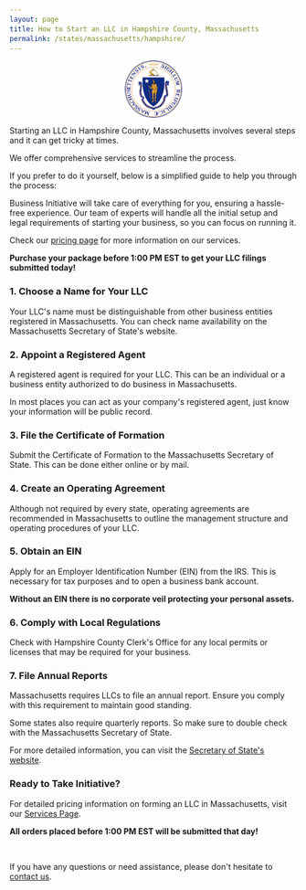 ```yaml
---
layout: page
title: How to Start an LLC in Hampshire County, Massachusetts
permalink: /states/massachusetts/hampshire/
---
```


<a href="{{ site.data.resources.state_sos_websites.massachusetts }}" target="_blank">
    <img src="/images/state-seals/massachusetts-seal.png" alt="Massachusetts State Seal" style="display: block; margin: 10px auto; width: 100px;">
</a>

<p>Starting an LLC in Hampshire County, Massachusetts involves several steps and it can get tricky at times.</p>

<p>We offer comprehensive services to streamline the process.</p>

<p>If you prefer to do it yourself, below is a simplified guide to help you through the process:</p>

<p>Business Initiative will take care of everything for you, ensuring a hassle-free experience. Our team of experts will handle all the initial setup and legal requirements of starting your business, so you can focus on running it.</p>

<p>Check our <a href="/services/">pricing page</a> for more information on our services.</p>
<p><b>Purchase your package before 1:00 PM EST to get your LLC filings submitted today!</b></p>

<h3>1. Choose a Name for Your LLC</h3>
<p>Your LLC's name must be distinguishable from other business entities registered in Massachusetts. You can check name availability on the Massachusetts Secretary of State's website.</p>

<h3>2. Appoint a Registered Agent</h3>
<p>A registered agent is required for your LLC. This can be an individual or a business entity authorized to do business in Massachusetts.</p>

<p>In most places you can act as your company's registered agent, just know your information will be public record.<p>

<h3>3. File the Certificate of Formation</h3>
<p>Submit the Certificate of Formation to the Massachusetts Secretary of State. This can be done either online or by mail.</p>

<h3>4. Create an Operating Agreement</h3>
<p>Although not required by every state, operating agreements are recommended in Massachusetts to outline the management structure and operating procedures of your LLC.</p>

<h3>5. Obtain an EIN</h3>
<p>Apply for an Employer Identification Number (EIN) from the IRS. This is necessary for tax purposes and to open a business bank account.</p>

<p><b>Without an EIN there is no corporate veil protecting your personal assets.</b></p>

<h3>6. Comply with Local Regulations</h3>
<p>Check with Hampshire County Clerk's Office for any local permits or licenses that may be required for your business.</p>

<h3>7. File Annual Reports</h3>
<p>Massachusetts requires LLCs to file an annual report. Ensure you comply with this requirement to maintain good standing.</p>

<p>Some states also require quarterly reports. So make sure to double check with the Massachusetts Secretary of State.</p>

<p>For more detailed information, you can visit the <a href="{{ site.data.resources.state_sos_websites.massachusetts }}" target="_blank">Secretary of State's website</a>.</p>

<h3>Ready to Take Initiative?</h3>
<p>For detailed pricing information on forming an LLC in Massachusetts, visit our <a href="/services/">Services Page</a>.</p>
<p><b>All orders placed before 1:00 PM EST will be submitted that day!</b></p>
<br>
<p>If you have any questions or need assistance, please don't hesitate to <a href="https://www.businessinitiative.org/contact/" target="_blank">contact us</a>.</p>
